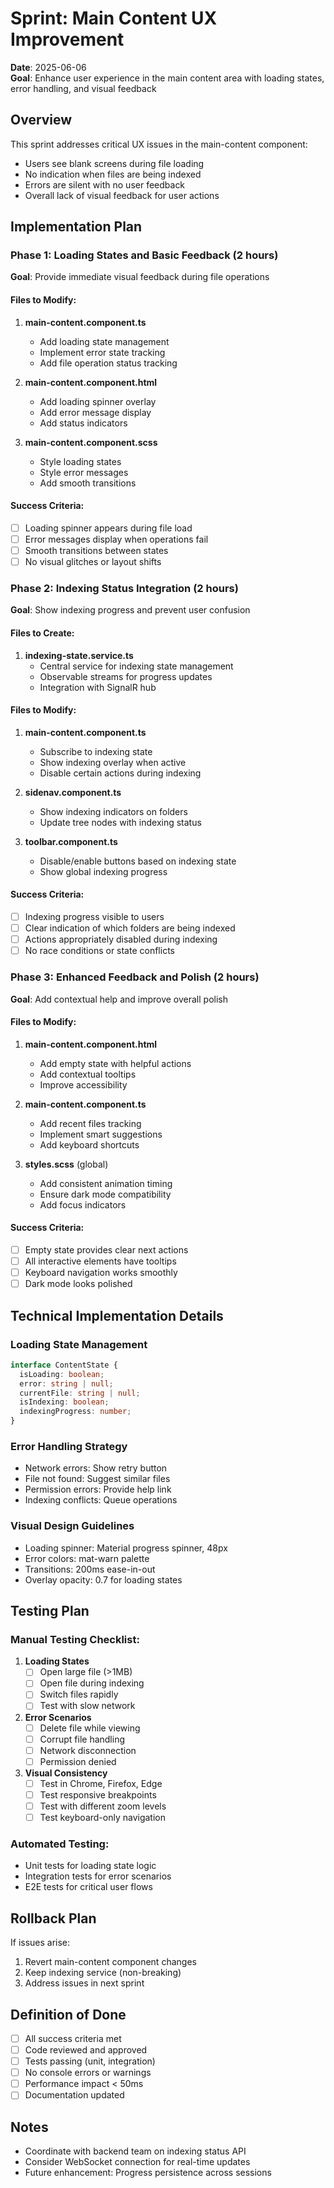 # Sprint: Main Content UX Improvement
**Date**: 2025-06-06  
**Goal**: Enhance user experience in the main content area with loading states, error handling, and visual feedback

## Overview
This sprint addresses critical UX issues in the main-content component:
- Users see blank screens during file loading
- No indication when files are being indexed
- Errors are silent with no user feedback
- Overall lack of visual feedback for user actions

## Implementation Plan

### Phase 1: Loading States and Basic Feedback (2 hours)
**Goal**: Provide immediate visual feedback during file operations

#### Files to Modify:
1. **main-content.component.ts**
   - Add loading state management
   - Implement error state tracking
   - Add file operation status tracking

2. **main-content.component.html**
   - Add loading spinner overlay
   - Add error message display
   - Add status indicators

3. **main-content.component.scss**
   - Style loading states
   - Style error messages
   - Add smooth transitions

#### Success Criteria:
- [ ] Loading spinner appears during file load
- [ ] Error messages display when operations fail
- [ ] Smooth transitions between states
- [ ] No visual glitches or layout shifts

### Phase 2: Indexing Status Integration (2 hours)
**Goal**: Show indexing progress and prevent user confusion

#### Files to Create:
1. **indexing-state.service.ts**
   - Central service for indexing state management
   - Observable streams for progress updates
   - Integration with SignalR hub

#### Files to Modify:
1. **main-content.component.ts**
   - Subscribe to indexing state
   - Show indexing overlay when active
   - Disable certain actions during indexing

2. **sidenav.component.ts**
   - Show indexing indicators on folders
   - Update tree nodes with indexing status

3. **toolbar.component.ts**
   - Disable/enable buttons based on indexing state
   - Show global indexing progress

#### Success Criteria:
- [ ] Indexing progress visible to users
- [ ] Clear indication of which folders are being indexed
- [ ] Actions appropriately disabled during indexing
- [ ] No race conditions or state conflicts

### Phase 3: Enhanced Feedback and Polish (2 hours)
**Goal**: Add contextual help and improve overall polish

#### Files to Modify:
1. **main-content.component.html**
   - Add empty state with helpful actions
   - Add contextual tooltips
   - Improve accessibility

2. **main-content.component.ts**
   - Add recent files tracking
   - Implement smart suggestions
   - Add keyboard shortcuts

3. **styles.scss** (global)
   - Add consistent animation timing
   - Ensure dark mode compatibility
   - Add focus indicators

#### Success Criteria:
- [ ] Empty state provides clear next actions
- [ ] All interactive elements have tooltips
- [ ] Keyboard navigation works smoothly
- [ ] Dark mode looks polished

## Technical Implementation Details

### Loading State Management
```typescript
interface ContentState {
  isLoading: boolean;
  error: string | null;
  currentFile: string | null;
  isIndexing: boolean;
  indexingProgress: number;
}
```

### Error Handling Strategy
- Network errors: Show retry button
- File not found: Suggest similar files
- Permission errors: Provide help link
- Indexing conflicts: Queue operations

### Visual Design Guidelines
- Loading spinner: Material progress spinner, 48px
- Error colors: mat-warn palette
- Transitions: 200ms ease-in-out
- Overlay opacity: 0.7 for loading states

## Testing Plan

### Manual Testing Checklist:
1. **Loading States**
   - [ ] Open large file (>1MB)
   - [ ] Open file during indexing
   - [ ] Switch files rapidly
   - [ ] Test with slow network

2. **Error Scenarios**
   - [ ] Delete file while viewing
   - [ ] Corrupt file handling
   - [ ] Network disconnection
   - [ ] Permission denied

3. **Visual Consistency**
   - [ ] Test in Chrome, Firefox, Edge
   - [ ] Test responsive breakpoints
   - [ ] Test with different zoom levels
   - [ ] Test keyboard-only navigation

### Automated Testing:
- Unit tests for loading state logic
- Integration tests for error scenarios
- E2E tests for critical user flows

## Rollback Plan
If issues arise:
1. Revert main-content component changes
2. Keep indexing service (non-breaking)
3. Address issues in next sprint

## Definition of Done
- [ ] All success criteria met
- [ ] Code reviewed and approved
- [ ] Tests passing (unit, integration)
- [ ] No console errors or warnings
- [ ] Performance impact < 50ms
- [ ] Documentation updated

## Notes
- Coordinate with backend team on indexing status API
- Consider WebSocket connection for real-time updates
- Future enhancement: Progress persistence across sessions